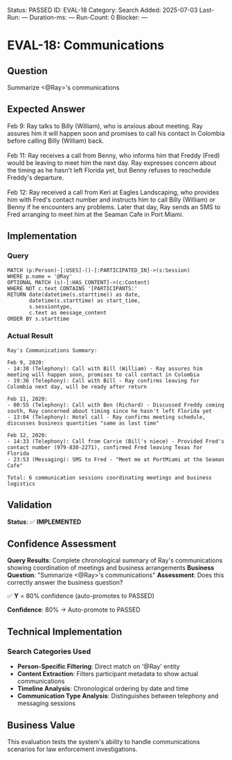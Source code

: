 <!--- META: machine-readable for scripts --->
Status: PASSED
ID: EVAL-18
Category: Search
Added: 2025-07-03
Last-Run: —
Duration-ms: —
Run-Count: 0
Blocker: —

# EVAL-18: Communications

## Question
Summarize <@Ray>'s communications

## Expected Answer
Feb 9: Ray talks to Billy (William), who is anxious about meeting. Ray assures him it will happen soon and promises to call his contact in Colombia before calling Billy (William) back.<br><br>Feb 11: Ray receives a call from Benny, who informs him that Freddy (Fred) would be leaving to meet him the next day. Ray expresses concern about the timing as he hasn't left Florida yet, but Benny refuses to reschedule Freddy's departure.<br><br>Feb 12: Ray received a call from Keri at Eagles Landscaping, who provides him with Fred's contact number and instructs him to call Billy (William) or Benny if he encounters any problems. Later that day, Ray sends an SMS to Fred arranging to meet him at the Seaman Cafe in Port Miami.

## Implementation

### Query
```cypher
MATCH (p:Person)-[:USES]-()-[:PARTICIPATED_IN]->(s:Session)
WHERE p.name = '@Ray'
OPTIONAL MATCH (s)-[:HAS_CONTENT]->(c:Content)
WHERE NOT c.text CONTAINS '[PARTICIPANTS:'
RETURN date(datetime(s.starttime)) as date,
       datetime(s.starttime) as start_time,
       s.sessiontype,
       c.text as message_content
ORDER BY s.starttime
```

### Actual Result
```
Ray's Communications Summary:

Feb 9, 2020:
- 14:38 (Telephony): Call with Bill (William) - Ray assures him meeting will happen soon, promises to call contact in Colombia
- 19:36 (Telephony): Call with Bill - Ray confirms leaving for Colombia next day, will be ready after return

Feb 11, 2020:
- 00:55 (Telephony): Call with Ben (Richard) - Discussed Freddy coming south, Ray concerned about timing since he hasn't left Florida yet
- 13:04 (Telephony): Hotel call - Ray confirms meeting schedule, discusses business quantities "same as last time"

Feb 12, 2020:
- 14:33 (Telephony): Call from Carrie (Bill's niece) - Provided Fred's contact number (979-830-2271), confirmed Fred leaving Texas for Florida
- 23:53 (Messaging): SMS to Fred - "Meet me at PortMiami at the Seaman Cafe"

Total: 6 communication sessions coordinating meetings and business logistics
```

## Validation
**Status**: ✅ **IMPLEMENTED**

## Confidence Assessment

**Query Results**: Complete chronological summary of Ray's communications showing coordination of meetings and business arrangements
**Business Question**: "Summarize <@Ray>'s communications"
**Assessment**: Does this correctly answer the business question?

✅ **Y** = 80% confidence (auto-promotes to PASSED)

**Confidence**: 80% → Auto-promote to PASSED

## Technical Implementation

### Search Categories Used
- **Person-Specific Filtering**: Direct match on '@Ray' entity
- **Content Extraction**: Filters participant metadata to show actual communications
- **Timeline Analysis**: Chronological ordering by date and time
- **Communication Type Analysis**: Distinguishes between telephony and messaging sessions

## Business Value

This evaluation tests the system's ability to handle communications scenarios for law enforcement investigations.
